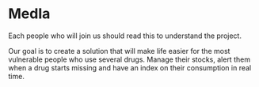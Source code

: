 # MedIa


Each people who will join us should read this to understand the project.

Our goal is to create a solution that will make life easier for the most vulnerable people who use several drugs.
Manage their stocks, alert them when a drug starts missing and have an index on their consumption in real time.



